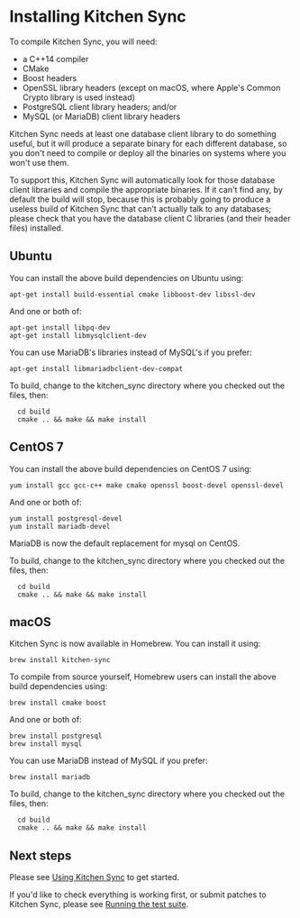 Installing Kitchen Sync
=======================

To compile Kitchen Sync, you will need:
* a C++14 compiler
* CMake
* Boost headers
* OpenSSL library headers (except on macOS, where Apple's Common Crypto library is used instead)
* PostgreSQL client library headers; and/or
* MySQL (or MariaDB) client library headers

Kitchen Sync needs at least one database client library to do something useful, but it will produce a separate binary for each different database, so you don't need to compile or deploy all the binaries on systems where you won't use them.

To support this, Kitchen Sync will automatically look for those database client libraries and compile the appropriate binaries.  If it can't find any, by default the build will stop, because this is probably going to produce a useless build of Kitchen Sync that can't actually talk to any databases; please check that you have the database client C libraries (and their header files) installed.

Ubuntu
------

You can install the above build dependencies on Ubuntu using:
```
apt-get install build-essential cmake libboost-dev libssl-dev
```

And one or both of:
```
apt-get install libpq-dev
apt-get install libmysqlclient-dev
```

You can use MariaDB's libraries instead of MySQL's if you prefer:

```
apt-get install libmariadbclient-dev-compat
```

To build, change to the kitchen_sync directory where you checked out the files, then:
```
  cd build
  cmake .. && make && make install
```

CentOS 7
----------

You can install the above build dependencies on CentOS 7 using:
```
yum install gcc gcc-c++ make cmake openssl boost-devel openssl-devel
```

And one or both of:
```
yum install postgresql-devel
yum install mariadb-devel
```

MariaDB is now the default replacement for mysql on CentOS.

To build, change to the kitchen_sync directory where you checked out the files, then:
```
  cd build
  cmake .. && make && make install
```


macOS
-----

Kitchen Sync is now available in Homebrew.  You can install it using:
```
brew install kitchen-sync
```

To compile from source yourself, Homebrew users can install the above build dependencies using:
```
brew install cmake boost
```

And one or both of:
```
brew install postgresql
brew install mysql
```

You can use MariaDB instead of MySQL if you prefer:

```
brew install mariadb
```

To build, change to the kitchen_sync directory where you checked out the files, then:
```
  cd build
  cmake .. && make && make install
```

Next steps
----------

Please see [Using Kitchen Sync](USAGE.md) to get started.

If you'd like to check everything is working first, or submit patches to Kitchen Sync, please see [Running the test suite](TESTS.md).
